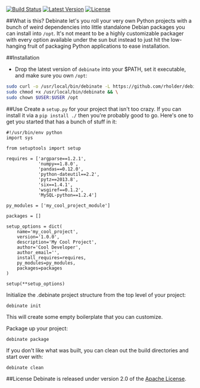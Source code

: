 [![Build Status](http://img.shields.io/travis/rholder/debinate.svg)](https://travis-ci.org/rholder/debinate) [![Latest Version](http://img.shields.io/badge/latest-0.2.1-brightgreen.svg)](https://github.com/rholder/debinate/releases/tag/v0.2.1) [![License](http://img.shields.io/badge/license-apache%202-brightgreen.svg)](https://github.com/rholder/debinate/blob/master/LICENSE)

##What is this?
Debinate let's you roll your very own Python projects with a bunch of weird
dependencies into little standalone Debian packages you can install into `/opt`.
It's not meant to be a highly customizable packager with every option available
under the sun but instead to just hit the low-hanging fruit of packaging Python
applications to ease installation.

##Installation

 * Drop the latest version of `debinate` into your $PATH, set it executable, and make sure you own `/opt`:

```bash
sudo curl -o /usr/local/bin/debinate -L https://github.com/rholder/debinate/releases/download/v0.2.1/debinate && \
sudo chmod +x /usr/local/bin/debinate && \
sudo chown $USER:$USER /opt
```

##Use
Create a `setup.py` for your project that isn't too crazy. If you can install
it via a `pip install ./` then you're probably good to go. Here's one to get
you started that has a bunch of stuff in it:
```
#!/usr/bin/env python
import sys

from setuptools import setup

requires = ['argparse==1.2.1',
            'numpy==1.8.0',
            'pandas==0.12.0',
            'python-dateutil==2.2',
            'pytz==2013.8',
            'six==1.4.1',
            'wsgiref==0.1.2',
            'MySQL-python==1.2.4']

py_modules = ['my_cool_project_module']

packages = []

setup_options = dict(
    name='my_cool_project',
    version='1.0.0',
    description='My Cool Project',
    author='Cool Developer',
    author_email='',
    install_requires=requires,
    py_modules=py_modules,
    packages=packages
)

setup(**setup_options)
```

Initialize the .debinate project structure from the top level of your project:
```
debinate init
```
This will create some empty boilerplate that you can customize.

Package up your project:
```
debinate package
```

If you don't like what was built, you can clean out the build directories and
start over with:
```
debinate clean
```

##License
Debinate is released under version 2.0 of the
[Apache License](http://www.apache.org/licenses/LICENSE-2.0).
